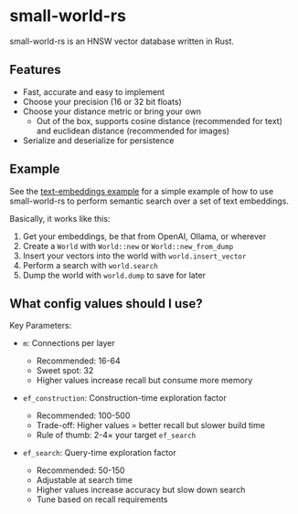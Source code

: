 # small-world-rs

small-world-rs is an HNSW vector database written in Rust.

## Features

- Fast, accurate and easy to implement
- Choose your precision (16 or 32 bit floats)
- Choose your distance metric or bring your own
  - Out of the box, supports cosine distance (recommended for text) and euclidean distance (recommended for images)
- Serialize and deserialize for persistence

## Example

See the [text-embeddings example](./examples/text-embeddings/src/main.rs) for a simple example of how to use small-world-rs to perform semantic search over a set of text embeddings.

Basically, it works like this:

1. Get your embeddings, be that from OpenAI, Ollama, or wherever
2. Create a `World` with `World::new` or `World::new_from_dump`
3. Insert your vectors into the world with `world.insert_vector`
4. Perform a search with `world.search`
5. Dump the world with `world.dump` to save for later

## What config values should I use?

Key Parameters:

- `m`: Connections per layer

  - Recommended: 16-64
  - Sweet spot: 32
  - Higher values increase recall but consume more memory

- `ef_construction`: Construction-time exploration factor

  - Recommended: 100-500
  - Trade-off: Higher values = better recall but slower build time
  - Rule of thumb: 2-4× your target `ef_search`

- `ef_search`: Query-time exploration factor

  - Recommended: 50-150
  - Adjustable at search time
  - Higher values increase accuracy but slow down search
  - Tune based on recall requirements

